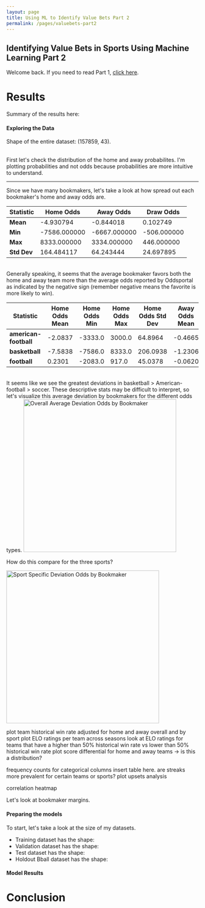 ```yaml
---
layout: page
title: Using ML to Identify Value Bets Part 2
permalink: /pages/valuebets-part2
---
```


## Identifying Value Bets in Sports Using Machine Learning Part 2

Welcome back. If you need to read Part 1, [click here](/projects/valuebets).

# Results

Summary of the results here:

#### Exploring the Data

Shape of the entire dataset: (157859, 43). 

<br>
First let's check the distribution of the home and away probabilites. I'm plotting probabilities and not odds because probabilities are more intuitive to understand.

--- 

Since we have many bookmakers, let's take a look at how spread out each bookmaker's home and away odds are.

| Statistic       | Home Odds      | Away Odds      | Draw Odds      |
|-----------------|----------------|----------------|----------------|
| **Mean**        | -4.930794      | -0.844018      | 0.102749       |
| **Min**         | -7586.000000   | -6667.000000   | -506.000000    |
| **Max**         | 8333.000000    | 3334.000000    | 446.000000     |
| **Std Dev**     | 164.484117     | 64.243444      | 24.697895      |

<br>
Generally speaking, it seems that the average bookmaker favors both the home and away team more than the average odds reported by Oddsportal as indicated by the negative sign (remember negative means the favorite is more likely to win).
<br>

| Statistic                  | Home Odds Mean | Home Odds Min | Home Odds Max | Home Odds Std Dev | Away Odds Mean | Away Odds Min | Away Odds Max | Away Odds Std Dev | Draw Odds Mean | Draw Odds Min | Draw Odds Max | Draw Odds Std Dev |
|----------------------------|----------------|---------------|---------------|-------------------|----------------|---------------|---------------|-------------------|----------------|---------------|---------------|-------------------|
| **american-football**      | -2.0837        | -3333.0       | 3000.0        | 64.8964           | -0.4665        | -938.0        | 443.0         | 37.1820           | N/A            | N/A           | N/A           | N/A               |
| **basketball**             | -7.5838        | -7586.0       | 8333.0        | 206.0938          | -1.2306        | -6667.0       | 3334.0        | 69.9314           | N/A            | N/A           | N/A           | N/A               |
| **football**               | 0.2301         | -2083.0       | 917.0         | 45.0378           | -0.0620        | -1120.0       | 1114.0        | 64.6336           | 0.1027         | -506.0        | 446.0         | 24.6979           |
<br>
It seems like we see the greatest deviations in basketball > American-football > soccer. These descriptive stats may be difficult to interpret, so let's visualize this average deviation by bookmakers for the different odds types. 

<img src="https://jeffreylckang.github.io/assets/img/projects/valuebets/overall_deviation_bookmaker.png" alt="Overall Average Deviation Odds by Bookmaker" width="400" />

How do this compare for the three sports?

<img src="https://jeffreylckang.github.io/assets/img/projects/valuebets/grid_deviation_bookmakers.png" alt="Sport Specific Deviation Odds by Bookmaker" width="400" />

plot team historical win rate adjusted for home and away overall and by sport
plot ELO ratings per team across seasons
look at ELO ratings for teams that have a higher than 50% historical win rate vs lower than 50% historical win rate
plot score differential for home and away teams -> is this a distribution?

frequency counts for categorical columns
insert table here.
are streaks more prevalent for certain teams or sports?
plot upsets analysis


correlation heatmap

Let's look at bookmaker margins.

#### Preparing the models

To start, let's take a look at the size of my datasets.
- Training dataset has the shape:
- Validation dataset has the shape:
- Test dataset has the shape:
- Holdout Bball dataset has the shape:

#### Model Results

# Conclusion